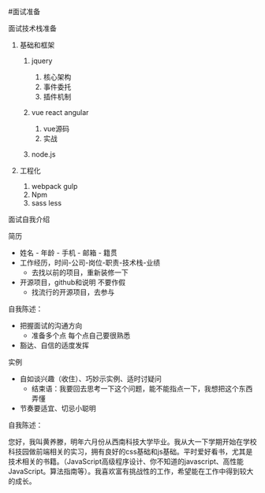 #面试准备

面试技术栈准备

1. 基础和框架

   1. jquery 

      1. 核心架构
      2. 事件委托
      3. 插件机制

   2. vue react angular

      1. vue源码
      2. 实战

   3. node.js

2. 工程化

   1. webpack gulp
   2. Npm   
   3. sass less

面试自我介绍

简历

*  姓名 - 年龄 - 手机 - 邮箱 - 籍贯
* 工作经历，时间-公司-岗位-职责-技术栈-业绩
  * 去找以前的项目，重新装修一下
* 开源项目，github和说明  不要作假
  * 找流行的开源项目，去参与

自我陈述：

* 把握面试的沟通方向
  * 准备多个点 每个点自己要很熟悉
* 豁达、自信的适度发挥

实例

* 自如谈兴趣（收住）、巧妙示实例、适时讨疑问
  * 结束语：我要回去思考一下这个问题，能不能指点一下，我想把这个东西弄懂
* 节奏要适宜、切忌小聪明



自我陈述：

您好，我叫黄养滕，明年六月份从西南科技大学毕业。我从大一下学期开始在学校科技园做前端相关的实习，拥有良好的css基础和js基础。平时爱好看书，尤其是技术相关的书籍。（JavaScript高级程序设计、你不知道的javascript、高性能JavaScript。算法指南等）。我喜欢富有挑战性的工作，希望能在工作中得到较大的成长。

